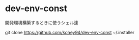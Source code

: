 # dev-env-const
開発環境構築するときに使うシェル達
  
git clone https://github.com/kohey94/dev-env-const ~/.installer
